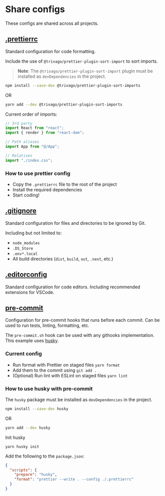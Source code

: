 # Share configs

These configs are shared across all projects.

## [.prettierrc](https://prettier.io/)

Standard configuration for code formatting.

Include the use of `@trivago/prettier-plugin-sort-import` to sort imports.

> **Note**: The `@trivago/prettier-plugin-sort-import` plugin must be installed as `devDependencies` in the project.

```bash
npm install --save-dev @trivago/prettier-plugin-sort-imports
```

OR

```bash
yarn add --dev @trivago/prettier-plugin-sort-imports
```

Current order of imports:

```javascript
// 3rd party
import React from "react";
import { render } from "react-dom";

// Path aliases
import App from "@/App";

// Relatives
import "./index.css";
```

### How to use prettier config

- Copy the `.prettierrc` file to the root of the project
- Install the required dependencies
- Start coding!

## [.gitignore](https://git-scm.com/docs/gitignore)

Standard configuration for files and directories to be ignored by Git.

Including but not limited to:

- `node_modules`
- `.DS_Store`
- `.env*.local`
- All build directories (`dist`, `build`, `out`, `.next`, etc.)

## [.editorconfig](https://editorconfig.org/)

Standard configuration for code editors. Including recommended extensions for VSCode.

## [pre-commit](https://pre-commit.com/)

Configuration for pre-commit hooks that runs before each commit. Can be used to run tests, linting, formatting, etc.

The `pre-commit.sh` hook can be used with any githooks implementation. This example uses [husky](https://typicode.github.io/husky/).

### Current config

- Run format with Prettier on staged files `yarn format`
- Add them to the commit using `git add .`
- (Optional) Run lint with ESLint on staged files `yarn lint`

### How to use husky with pre-commit

The `husky` package must be installed as `devDependencies` in the project.

```bash
npm install --save-dev husky
```

OR

```bash
yarn add --dev husky
```

Init husky
```
yarn husky init
```

Add the following to the `package.json`:

```json
{
  "scripts": {
    "prepare": "husky",
    "format": "prettier --write . --config ./.prettierrc"
  }
}
```

